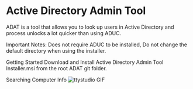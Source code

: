 # Active Directory Admin Tool

ADAT is a tool that allows you to look up users in Active Directory and process unlocks a lot quicker than using ADUC.

Important Notes: Does not require ADUC to be installed, Do not change the default directory when using the installer.

Getting Started
Download and Install Active Directory Admin Tool Installer.msi from the root ADAT git folder.

Searching Computer Info
![ttystudio GIF](http://g.recordit.co/KtVh9qm7DL.gif)
